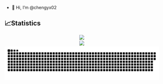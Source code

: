 - 👋 Hi, I’m @chengyx02

## 📈Statistics

<div align="center">
<img src="https://github-readme-stats-nu-wheat-17.vercel.app/api/top-langs/?username=chengyx02" />
</div>

<!-- <img align="center" src="https://github-readme-stats-nu-wheat-17.vercel.app/api?username=chengyx02&show_icons=true&hide=stars,prs,issues&include_all_commits=true&count_private=true" /> -->

<div align="center">
    <img src="https://activity-graph.herokuapp.com/graph?username=chengyx02&theme=minimal" />
</div>


<div align="center">
    <img src="https://raw.githubusercontent.com/chengyx02/chengyx02/output/github-contribution-grid-snake.svg" />
</div>

<!---
chengyx02/chengyx02 is a ✨ special ✨ repository because its `README.md` (this file) appears on your GitHub profile.
You can click the Preview link to take a look at your changes.
--->
